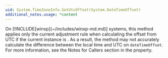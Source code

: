 ```yaml
---
uid: System.TimeZoneInfo.GetUtcOffset(System.DateTimeOffset)
additional_notes.usage: *content
---
```


<p>On [!INCLUDE[winxp](~/includes/winxp-md.md)] systems, this method applies only the current adjustment rule when calculating the offset from UTC if the current instance is <xref href="System.TimeZoneInfo.Local"></xref>. As a result, the method may not accurately calculate the difference between the local time and UTC on <code>dateTimeOffset</code>. For more information, see the Notes for Callers section in the <xref href="System.TimeZoneInfo.Local"></xref> property.</p>


